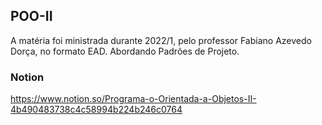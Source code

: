 ## POO-II
A matéria foi ministrada durante 2022/1, pelo professor Fabiano Azevedo Dorça, no formato EAD. 
Abordando Padrões de Projeto.

### Notion

https://www.notion.so/Programa-o-Orientada-a-Objetos-II-4b490483738c4c58994b224b246c0764
